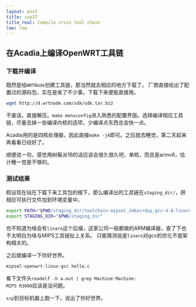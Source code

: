 ```yaml
---
layout: post
title: sup37
title_real: Compile cross tool chain
low: low
---
```

## 在Acadia上编译OpenWRT工具链
### 下载并编译
既然是给`WRTNode`创建工具链，那当然就去相应的地方下载了。
厂商直接给出了配置过的源码包，实在是省了不少事。下载下来便能直接用。

```bash
wget http://d.wrtnode.com/sdk/sdk.tar.bz2
```

不废话，直接解压。`make menuconfig`进入熟悉的配置界面。选择编译相应工具链，尽量去掉一些编译内核的选项，少编译点东西总会快一点。

Acadia用的是四核处理器，因此直接`make -j4`即可。之后就去睡觉，第二天起来再看看已经好了。

顺便说一句，感觉用树莓派1B的话应该会很久很久吧，单核，而且是armv6，估计睡一觉是不够的。


### 测试结果

假设现在站在下载下来工具包的根下，那么编译出的工具链在`staging_dir/`，把相应可执行文件加到环境变量中。

```bash
export PATH="$PWD/staging_dir/toolchain-mipsel_24kec+dsp_gcc-4.8-linaro_uClibc-0.9.33.2/bin:$PATH"
export STAGING_DIR="$PWD/staging_dir"
```
也不知道为啥会有`linaro`这个后缀，这家公司一般都做的ARM编译器，查了下也不太明白为啥与MIPS工具链扯上关系。
只能猜测说是`linaro`对gcc的优化不是架构相关的。


之后就编译一下你好世界。

```bash
mipsel-openwrt-linux-gcc hello.c
```

看下文件头`readelf -h a.out | grep Machine`:
`Machine:                           MIPS R3000`应该是没问题。

`scp`到目标机器上跑一下，说出了你好世界。